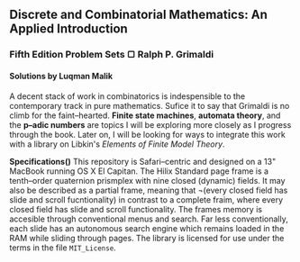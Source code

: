 ## Discrete and Combinatorial Mathematics: An Applied Introduction
### Fifth Edition Problem Sets &#9634; Ralph P. Grimaldi
#### Solutions by Luqman Malik

A decent stack of work in combinatorics is indespensible to the contemporary track in pure mathematics. Sufice it to say that Grimaldi is no climb for the faint–hearted. **Finite state machines**, **automata theory**, and the **p–adic numbers** are topics I will be exploring more closely as I progress through the book. Later on, I will be looking for ways to integrate this work with a library on Libkin's _Elements of Finite Model Theory_.

__Specifications()__ This repository is Safari–centric and designed on a 13" MacBook running OS X El Capitan. The Hilix Standard page frame is a tenth–order quaternion prismplex with nine closed (dynamic) fields. It may also be described as a partial frame, meaning that ¬(every closed field has slide and scroll fucntionality) in contrast to a complete fraim, where every closed field has slide and scroll functionality. The frames memory is accesible through conventional menus and search. Far less conventionally, each slide has an autonomous search engine which remains loaded in the RAM while sliding through pages. The library is licensed for use under the terms in the file <code>MIT_License</code>.
